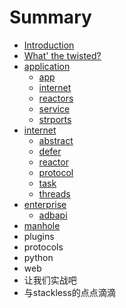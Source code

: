 ﻿# Summary

* [Introduction](README.md)
* [What' the twisted?](chapter1.md)
* [application](application/chapter2.md)
   * [app](application/chapter2-1.md)
   * [internet](application/chapter2-2.md)
   * [reactors](application/chapter2-3.md)
   * [service](application/chapter2-4.md)
   * [strports](application/chapter2-5.md)
* [internet](internet/chapter3.md)
   * [abstract](internet/chapter3-1.md)
   * [defer](internet/chapter3-2.md)
   * [reactor](internet/chapter3-3.md)
   * [protocol](internet/chapter3-4.md)
   * [task](internet/chapter3-5.md)
   * [threads](internet/chapter3-6.md)
* [enterprise](enterprise/chapter4.md)
   * [adbapi](enterprise/chapter4.md)
* [manhole](manhole/chapter5.md)
* plugins
* protocols
* python
* web
* 让我们实战吧
* 与stackless的点点滴滴

